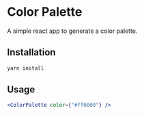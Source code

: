 # Color Palette

A simple react app to generate a color palette.

## Installation

```bash
yarn install
```

## Usage

```jsx
<ColorPalette color={"#ff0000"} />
```
